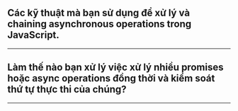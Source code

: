 ## Các kỹ thuật mà bạn sử dụng để xử lý và chaining asynchronous operations trong JavaScript.

---

## Làm thế nào bạn xử lý việc xử lý nhiều promises hoặc async operations đồng thời và kiểm soát thứ tự thực thi của chúng?

---